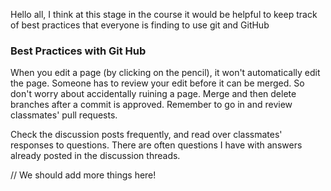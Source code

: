 Hello all, I think at this stage in the course it would be helpful to keep track of best practices that everyone is finding to use git and GitHub
### Best Practices with Git Hub
When you edit a page (by clicking on the pencil), it won't automatically edit the page. Someone has to review your edit before it can be merged. So don't worry about accidentally ruining a page.
Merge and then delete branches after a commit is approved.
Remember to go in and review classmates' pull requests.

Check the discussion posts frequently, and read over classmates' responses to questions. There are often questions I have with answers already posted in the discussion threads.

// We should add more things here!
